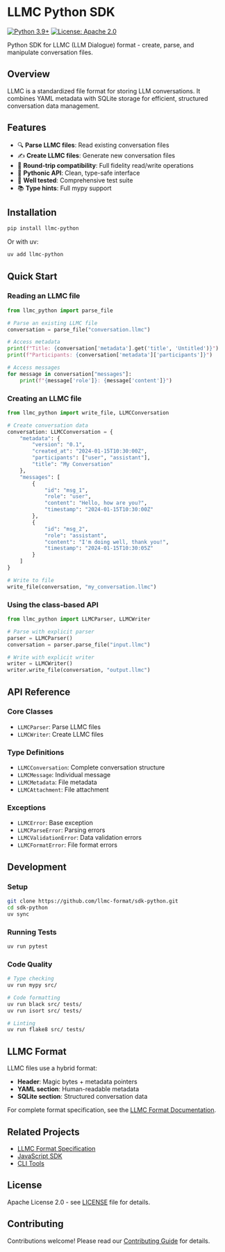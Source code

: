 # LLMC Python SDK

[![Python 3.9+](https://img.shields.io/badge/python-3.9+-blue.svg)](https://www.python.org/downloads/)
[![License: Apache 2.0](https://img.shields.io/badge/License-Apache%202.0-blue.svg)](https://opensource.org/licenses/Apache-2.0)

Python SDK for LLMC (LLM Dialogue) format - create, parse, and manipulate conversation files.

## Overview

LLMC is a standardized file format for storing LLM conversations. It combines YAML metadata with SQLite storage for efficient, structured conversation data management.

## Features

- 🔍 **Parse LLMC files**: Read existing conversation files
- ✍️ **Create LLMC files**: Generate new conversation files
- 🔄 **Round-trip compatibility**: Full fidelity read/write operations
- 🐍 **Pythonic API**: Clean, type-safe interface
- 🧪 **Well tested**: Comprehensive test suite
- 📚 **Type hints**: Full mypy support

## Installation

```bash
pip install llmc-python
```

Or with uv:
```bash
uv add llmc-python
```

## Quick Start

### Reading an LLMC file

```python
from llmc_python import parse_file

# Parse an existing LLMC file
conversation = parse_file("conversation.llmc")

# Access metadata
print(f"Title: {conversation['metadata'].get('title', 'Untitled')}")
print(f"Participants: {conversation['metadata']['participants']}")

# Access messages
for message in conversation["messages"]:
    print(f"{message['role']}: {message['content']}")
```

### Creating an LLMC file

```python
from llmc_python import write_file, LLMCConversation

# Create conversation data
conversation: LLMCConversation = {
    "metadata": {
        "version": "0.1",
        "created_at": "2024-01-15T10:30:00Z",
        "participants": ["user", "assistant"],
        "title": "My Conversation"
    },
    "messages": [
        {
            "id": "msg_1",
            "role": "user",
            "content": "Hello, how are you?",
            "timestamp": "2024-01-15T10:30:00Z"
        },
        {
            "id": "msg_2",
            "role": "assistant",
            "content": "I'm doing well, thank you!",
            "timestamp": "2024-01-15T10:30:05Z"
        }
    ]
}

# Write to file
write_file(conversation, "my_conversation.llmc")
```

### Using the class-based API

```python
from llmc_python import LLMCParser, LLMCWriter

# Parse with explicit parser
parser = LLMCParser()
conversation = parser.parse_file("input.llmc")

# Write with explicit writer
writer = LLMCWriter()
writer.write_file(conversation, "output.llmc")
```

## API Reference

### Core Classes

- `LLMCParser`: Parse LLMC files
- `LLMCWriter`: Create LLMC files

### Type Definitions

- `LLMCConversation`: Complete conversation structure
- `LLMCMessage`: Individual message
- `LLMCMetadata`: File metadata
- `LLMCAttachment`: File attachment

### Exceptions

- `LLMCError`: Base exception
- `LLMCParseError`: Parsing errors
- `LLMCValidationError`: Data validation errors
- `LLMCFormatError`: File format errors

## Development

### Setup

```bash
git clone https://github.com/llmc-format/sdk-python.git
cd sdk-python
uv sync
```

### Running Tests

```bash
uv run pytest
```

### Code Quality

```bash
# Type checking
uv run mypy src/

# Code formatting
uv run black src/ tests/
uv run isort src/ tests/

# Linting
uv run flake8 src/ tests/
```

## LLMC Format

LLMC files use a hybrid format:
- **Header**: Magic bytes + metadata pointers
- **YAML section**: Human-readable metadata
- **SQLite section**: Structured conversation data

For complete format specification, see the [LLMC Format Documentation](https://github.com/llmc-format/spec).

## Related Projects

- [LLMC Format Specification](https://github.com/llmc-format/spec)
- [JavaScript SDK](https://github.com/llmc-format/sdk-js)
- [CLI Tools](https://github.com/llmc-format/tools-cli)

## License

Apache License 2.0 - see [LICENSE](LICENSE) file for details.

## Contributing

Contributions welcome! Please read our [Contributing Guide](CONTRIBUTING.md) for details.